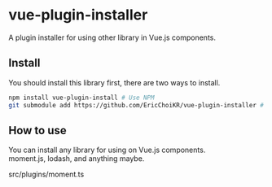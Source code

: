 # vue-plugin-installer

A plugin installer for using other library in Vue.js components.

## Install

You should install this library first, there are two ways to install.

```bash
npm install vue-plugin-install # Use NPM
git submodule add https://github.com/EricChoiKR/vue-plugin-installer #  Use Git Submodules
```

## How to use

You can install any library for using on Vue.js components.  
moment.js, lodash, and anything maybe.

src/plugins/moment.ts
